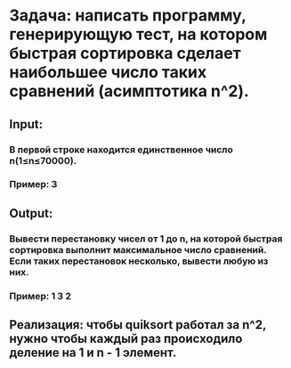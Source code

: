 # **Задача:** написать программу, генерирующую тест, на котором быстрая сортировка сделает наибольшее число таких сравнений (асимптотика n^2).  
## Input: 
### В первой строке находится единственное число n(1≤n≤70000).
### Пример: 3
## Output:
### Вывести перестановку чисел от 1 до n, на которой быстрая сортировка выполнит максимальное число сравнений. Если таких перестановок несколько, вывести любую из них.
### Пример: 1 3 2
## Реализация: чтобы quiksort работал за n^2, нужно чтобы каждый раз происходило деление на 1 и n - 1 элемент.
